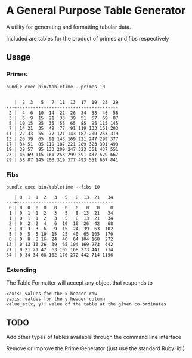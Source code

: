 # A General Purpose Table Generator

A utility for generating and formatting tabular data.

Included are tables for the product of primes and fibs respectively

## Usage

### Primes

    bundle exec bin/tabletime --primes 10


       |  2  3   5   7  11  13  17  19  23  29
    ---+--------------------------------------
     2 |  4  6  10  14  22  26  34  38  46  58
     3 |  6  9  15  21  33  39  51  57  69  87
     5 | 10 15  25  35  55  65  85  95 115 145
     7 | 14 21  35  49  77  91 119 133 161 203
    11 | 22 33  55  77 121 143 187 209 253 319
    13 | 26 39  65  91 143 169 221 247 299 377
    17 | 34 51  85 119 187 221 289 323 391 493
    19 | 38 57  95 133 209 247 323 361 437 551
    23 | 46 69 115 161 253 299 391 437 529 667
    29 | 58 87 145 203 319 377 493 551 667 841

### Fibs

    bundle exec bin/tabletime --fibs 10

       | 0  1  1  2   3   5   8  13  21   34
    ---+------------------------------------
     0 | 0  0  0  0   0   0   0   0   0    0
     1 | 0  1  1  2   3   5   8  13  21   34
     1 | 0  1  1  2   3   5   8  13  21   34
     2 | 0  2  2  4   6  10  16  26  42   68
     3 | 0  3  3  6   9  15  24  39  63  102
     5 | 0  5  5 10  15  25  40  65 105  170
     8 | 0  8  8 16  24  40  64 104 168  272
    13 | 0 13 13 26  39  65 104 169 273  442
    21 | 0 21 21 42  63 105 168 273 441  714
    34 | 0 34 34 68 102 170 272 442 714 1156

### Extending

The Table Formatter will accept any object that responds to

    xaxis: values for the x header row
    yaxis: values for the y header column
    value_at(x, y): value of the table at the given co-ordinates

## TODO

Add other types of tables available through the command line interface

Remove or improve the Prime Generator (just use the standard Ruby lib!)
